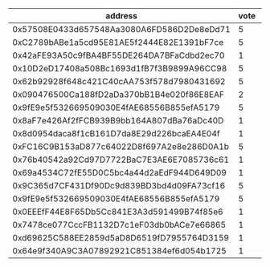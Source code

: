 address|vote|timestamp|signature
---|---|---|---
0x57508E0433d657548Aa3080A6FD586D2De8eDd71|5|1601382222|0xbdb3680b86e9f4da2bf183a843f3ea631ea56a603b58a03b8f0150a3e540aa006d316d01125f68a82b6200f6cac0df4e92ba17791b7cda87f5422d55704cca151b
0xC2789bABe1a5cd95E81AE5f2444E82E1391bF7ce|5|1601382304|0x5ff59943dfdfc26107d0a9dd6fab4b507657f2fa6d0476f44ab131206cf98f002c8b63a6a371942e44e753a26ad4b2c4bf958b956428dfd3a9931b38350bd89e1b
0x42aFE93A50c9fBA4BF55DE264DA7BFaCdbd2ec70|1|1601382348|0xc2f9cac4673a34e2480395dd330a3bc5bf93c5a8efdd441ce1a117d527eae9b853c107a8e5644d2693e13b830afce1bb55e1490a2cc0457ff7a6bbfe3c13c75c1c
0x10D2eD17408a508Bc1693d1fB7f3B9899A96CC98|5|1601382347|0x0497efab26bb02edf3a00b388918e40078b64ea9fa5b22dd46d690e4b8fe1d67495c573816966062dd49f8fc7f927289ad045367833320a40d029dd59181201e1b
0x62b92928f648c421C40cAA753f578d7980431692|5|1601382470|0x45d766ff098aa2a9adf911961a693b3f16641f420814390a759fef702737b20e6e8ba57ebf2311eb2993c2049472c774adbb2111fdbb8abb390de7b8bf48b3781b
0x090476500Ca188fD2aDa370bB1B4e020f86E8EAF|2|1601382528|0xec7c7fefc1d3f8e95f4dbbf263886d8cb20a0bc93a32bc52dff0ed64f91c21720e327c53b9bfff2bc61db743e40cc2524de7db686e7c6e1a8e69cca9f351e3eb1c
0x9fE9e5f532669509030E4fAE68556B855efA5179|5|1601382561|0x71eaf72ad090f30b354faceeee4a0260acb66a2ab36fa73ab552270745c7371618ffbcb3d61d6f55c1e7add0d1fde51b246b0847922196d9251feee4f14ed7ee1c
0x8aF7e426Af2fFCB939B9bb164A807dBa76aDc40D|1|1601382560|0xe91f5e462c9bdb1b353330800cbe65549d75a262da4f341a683e5ae2a7cf5ecb588b9791e78bd74df319c03cc5135ee42cf36a409a71f4c8dc7d648b1854775e1c
0x8d0954daca8f1cB161D7da8E29d226bcaEA4E04f|1|1601382655|0x1f62d2e471bf23685d01ee70034e2ebd2c7cf3ad3ff48d380d0a1990abfe6098735e32aace68347a7f2ad725cdf9035478c8ddcb458bb809823c5b509927280b1b
0xFC16C9B153aD877c64022D8f697A2e8e286D0A1b|5|1601382684|0xd022ea80c6b1c3da2008c17b9c04402d139e7474f0c133086a490fcccde4500a173216014a9098821b47c33d03a5cba994a4dae04037af52f313c7df107ace641b
0x76b40542a92Cd97D7722BaC7E3AE6E7085736c61|1|1601382738|0xc9c9c537bf19c843017b0696b20ab104c41ba7596ec05214e893b555e489fe043ab1bdad091f6f1e755c4bf9c1be0a914aba397b91ba13c334a7123dba6872c21c
0x69a4534C72fE55D0C5bc4a44d2aEdF944D649D09|1|1601382782|0x1cd4b691f9188379bb201faeb8e66677ae58d5649540750471bd50f71c80dfd619745c98f41ee296d4f3ddf976539e2ca706629bc2e80f54a1a71f052708132c1c
0x9C365d7CF431Df90Dc9d839BD3bd4d09FA73cf16|5|1601382775|0x211b02fef603d39f8fde33e7b09df7c9b1405f20e5798c4452330b197006ddc96b86e2ff443f6ed7bd9511e62c9da0586e77c2b2b7770f1b98b6f4f3558bd3551b
0x9fE9e5f532669509030E4fAE68556B855efA5179|5|1601382808|0x83680c8ee5acc08d96cc921ca86370a4110fb6d9f49e608d883f2d99800ccb443e62d12bfa8aece8e19d1d3ba77882e7f6f3230c7579786b5d335ff401a1348d1b
0x0EEEfF44E8F65Db5Cc841E3A3d591499B74f85e6|1|1601382842|0x0d0d249e1cf63734eb19c9e7e2201bfc793d8bf5a710af7e72a3daf40b429a307c9174f65f04ade9a97e5d5a209d15264a338a0c6569b144373a074e3817aea21b
0x7478ce077CccFB1132D7c1eF03db0bACe7e66865|1|1601382990|0x3e4a977a0ad7084011027fe1fa2d5d0af2d5151d44ab949291ceb98044e759145ee333bb0bfcd798d76aaec032b8df53c1fbc6d21c0742929849b2ad5b82f0ff1b
0xd69625C588EE2859d5aD8D6519fD7955764D3159|1|1601383123|0x3fa8f91c2973c9545b85d49a24fc2ee5a2a011a318b3359d55e38a23e3a9431916cbe5f8f40ce5007b4968802a0fd1927cddec68e31f8e55c769d2230934e8ca1c
0x64e9f340A9C3A07892921C851384ef6d054b1725|1|1601383135|0x0e7e90f43ca492b173c028239a4bebcb7409a65376fb51623ccf52ea23754e7e7abf65811951360ab773f64a3c563c961dd9730081502c8eb33a8349bb74bb9a1c